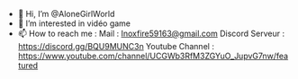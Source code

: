 - 👋 Hi, I’m @AloneGirlWorld
- 👀 I’m interested in vidéo game
- 📫 How to reach me : 
Mail : Inoxfire59163@gmail.com
Discord Serveur : https://discord.gg/BQU9MUNC3n
Youtube Channel : https://www.youtube.com/channel/UCGWb3RfM3ZGYuO_JupvG7nw/featured
<!---
AloneGirlWorld/AloneGirlWorld is a ✨ special ✨ repository because its `README.md` (this file) appears on your GitHub profile.
You can click the Preview link to take a look at your changes.
--->
